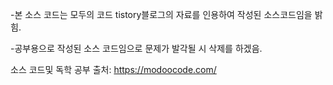 

-본 소스 코드는 모두의 코드 tistory블로그의 자료를 인용하여 작성된 소스코드임을 밝힘.

-공부용으로 작성된 소스 코드임으로 문제가 발각될 시 삭제를 하겠음.

소스 코드및 독학 공부 출처: https://modoocode.com/
<!---
mjcjc/mjcjc is a ✨ special ✨ repository because its `README.md` (this file) appears on your GitHub profile.
You can click the Preview link to take a look at your changes.
--->
